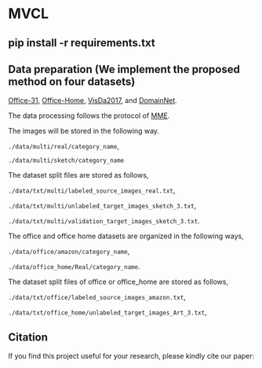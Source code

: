 # MVCL
## pip install -r requirements.txt

## Data preparation (We implement the proposed method on four datasets)
[Office-31](https://www.cc.gatech.edu/~judy/domainadapt/#datasets_code),
[Office-Home](https://www.hemanthdv.org/officeHomeDataset.html),
[VisDa2017](http://ai.bu.edu/visda-2017/),
and [DomainNet](http://ai.bu.edu/M3SDA/).

The data processing follows the protocol of [MME](https://github.com/VisionLearningGroup/SSDA_MME).
 
The images will be stored in the following way.

`./data/multi/real/category_name`,

`./data/multi/sketch/category_name`

The dataset split files are stored as follows,

`./data/txt/multi/labeled_source_images_real.txt`,

`./data/txt/multi/unlabeled_target_images_sketch_3.txt`,

`./data/txt/multi/validation_target_images_sketch_3.txt`.

The office and office home datasets are organized in the following ways,

 `./data/office/amazon/category_name`,
 
 `./data/office_home/Real/category_name`.
 
The dataset split files of office or office_home are stored as follows,

`./data/txt/office/labeled_source_images_amazon.txt`,

`./data/txt/office_home/unlabeled_target_images_Art_3.txt`,

## Citation
If you find this project useful for your research, please kindly cite our paper:


```

